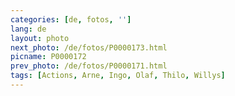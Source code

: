 ```yaml
---
categories: [de, fotos, '']
lang: de
layout: photo
next_photo: /de/fotos/P0000173.html
picname: P0000172
prev_photo: /de/fotos/P0000171.html
tags: [Actions, Arne, Ingo, Olaf, Thilo, Willys]
---
```

